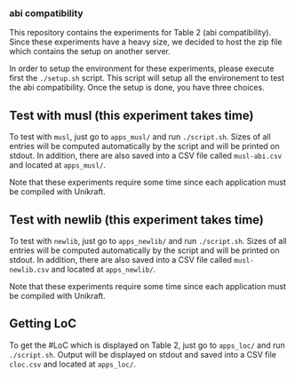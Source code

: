 ### abi compatibility

This repository contains the experiments for Table 2 (abi
compatibility). Since these experiments have a heavy size, we decided
to host the zip file which contains the setup on another server.

In order to setup the environment for these experiments, please
execute first the `./setup.sh` script. This script will setup all the
environement to test the abi compatibility. Once the setup is done,
you have three choices.

## Test with musl (this experiment takes time)

To test with `musl`, just go to `apps_musl/` and run `./script.sh`.
Sizes of all entries will be computed automatically by the script and
will be printed on stdout. In addition, there are also saved into 
a CSV file called `musl-abi.csv` and located at `apps_musl/`.

Note that these experiments require some time since each application
must be compiled with Unikraft.

## Test with newlib (this experiment takes time)

To test with `newlib`, just go to `apps_newlib/` and run `./script.sh`.
Sizes of all entries will be computed automatically by the script and
will be printed on stdout. In addition, there are also saved into 
a CSV file called `musl-newlib.csv` and located at `apps_newlib/`.

Note that these experiments require some time since each application
must be compiled with Unikraft.

## Getting LoC

To get the #LoC which is displayed on Table 2, just go to `apps_loc/`
and run `./script.sh`. Output will be displayed on stdout and 
saved into a CSV file `cloc.csv` and located at `apps_loc/`.